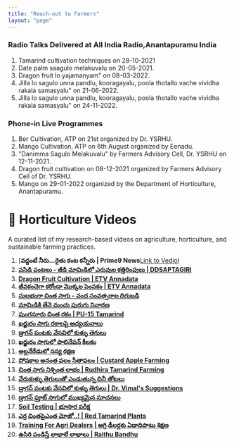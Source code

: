```yaml
---
title: "Reach-out to Farmers"
layout: "page"
---
```

### **Radio Talks Delivered at All India Radio,Anantapuramu India**

1. Tamarind cultivation techniques on 28-10-2021 
2. Date palm saagulo melakuvalu on 20-05-2021.
3. Dragon fruit lo yajamanyam" on 08-03-2022.
4. Jilla lo sagulo unna pandlu, kooragayalu, poola thotallo vache vividha rakala samasyalu" on 21-06-2022.
5. Jilla lo sagulo unna pandlu, kooragayalu, poola thotallo vache vividha rakala samasyalu" on 24-11-2022.


### **Phone-in Live Programmes**

1.  Ber Cultivation, ATP on 21st organized by Dr. YSRHU.
2. Mango Cultivation, ATP on 6th August organized by Eenadu.
3. "Danimma Sagulo Melakuvalu" by Farmers Advisory Cell, Dr. YSRHU on 12-11-2021.
4. Dragon fruit cultivation on 08-12-2021 organized by Farmers Advisory Cell of Dr. YSRHU.
5. Mango on 29-01-2022 organized by the Department of Horticulture, Anantapuramu.

# 🌱  Horticulture Videos  

A curated list of my research-based videos on agriculture, horticulture, and sustainable farming practices. 


1. [**వద్దంటే నీరు...రైతు కంట కన్నీరు | Prime9 News**[Link to Vedio](https://youtu.be/eoOOz6zM7s)) 
2. [**పసిడి పంటలు - జీడి మామిడిలో ఎరువుల కత్తిరింపులు | DDSAPTAGIRI**](https://youtu.be/AYFZbMB2LjM)  
3. [**Dragon Fruit Cultivation | ETV Annadata**](https://youtu.be/jVoy-38OR4c)  
4. [**జీవకంచెగా కరోండా మొక్కల పెంపకం | ETV Annadata**](https://youtu.be/inyFlrOBs_s)  
5. [**సులభంగా చింత సాగు - వంద సంవత్సరాల దిగుబడి**](https://youtu.be/5BM0281rMDc)  
6. [**మామిడికి తేనె మంచు పురుగు నివారణ**](https://youtu.be/5BM0281rMDc)  
7. [**పుంగనూరు చింత రకం | PU-15 Tamarind**](https://youtu.be/bdNqlD98Kwg)  
8. [**ఖర్జురం సాగు రకాలపై అధ్యయనాలు**](https://youtu.be/jDVkOvbuiSg)  
9. [**డ్రాగన్ పంటకు వేసవిలో కుళ్ళు తెగులు**](https://youtu.be/wRIYjnXMsbA)  
10. [**ఖర్జురం సాగులో పాలినేషన్ కీలకం**](https://youtu.be/llzaYW4kcAM)  
11. [**అల్లనేరేడులో సస్య రక్షణ**](https://youtu.be/HYLXuNztHsc)  
12. [**పోషకాల అనంత ఫలం సీతాఫలం | Custard Apple Farming**](https://youtu.be/5QzbFaaQ6t0)  
13. [**చింత సాగు నిశ్చింత లాభం | Rudhira Tamarind Farming**](https://youtu.be/MxIJfQVXWGM)  
14. [**వేరుకుళ్ళు తెగులుతో ఎండుతున్న చినీ తోటలు**](https://youtu.be/XqsxXTU3u-0)  
15. [**డ్రాగన్ పంటకు వేసవిలో కుళ్ళు తెగులు | Dr. Vimal's Suggestions**](https://youtu.be/Wy4WMb7yTPk)  
16. [**డ్రాగన్ ఫ్రూట్ సాగులో ముఖ్యమైన సూచనలు**](https://youtu.be/Z_Hp7PDzy5U)  
17. [**Soil Testing | భూసార పరీక్ష**](https://youtu.be/WgQRd_USPUM)  
18. [**ఎర్ర చింతపైఎంత మోజో..! | Red Tamarind Plants**](https://youtu.be/CsXcUfTMPz0)  
19. [**Training For Agri Dealers | అగ్రి డీలర్లకు ఏడాదిపాటు శిక్షణ**](https://youtu.be/etO6S_qbjkc)  
20. [**ఉసిరి పండిస్తే లాభాలే లాభాలు | Raithu Bandhu**](https://youtu.be/B6rnl-We_Ds)
